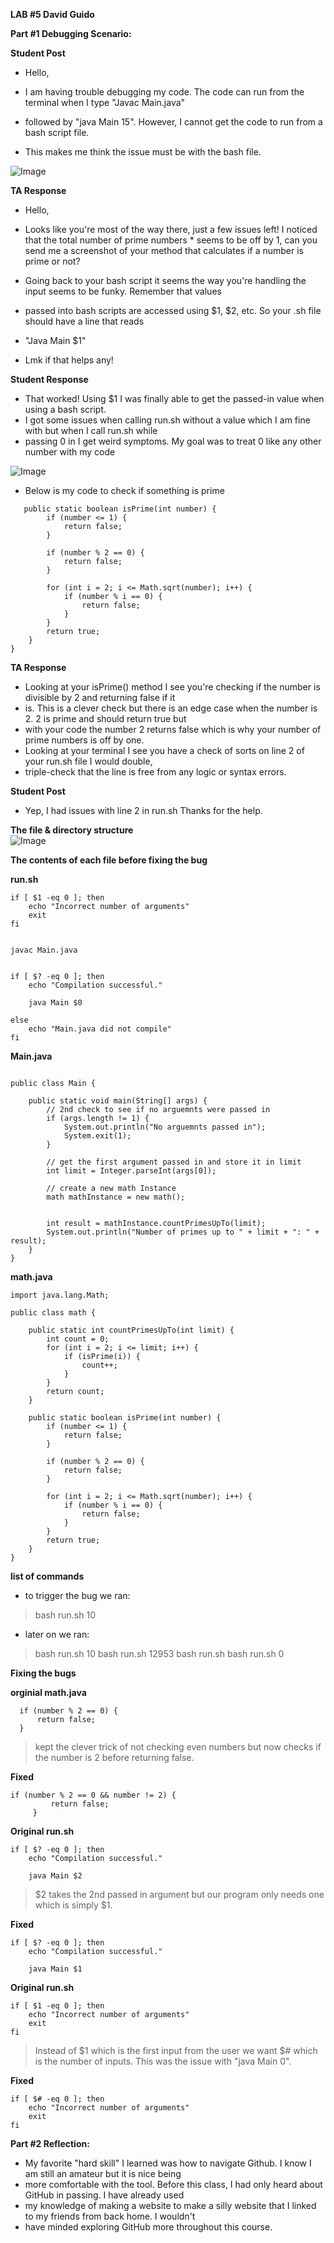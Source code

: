 
**LAB #5 David Guido**

**Part #1 Debugging Scenario:**



**Student Post**

* Hello, 

* I am having trouble debugging my code. The code can run from the terminal when I type "Javac Main.java"
* followed by "java Main 15". However, I cannot get the code to run from a bash script file.
* This makes me think the issue must be with the bash file.

![Image](Lab_5_1st_student_post.png)


**TA Response**

* Hello,

* Looks like you're most of the way there, just a few issues left! I noticed that the total number of prime numbers * seems to be off by 1, can you send me a screenshot of your method that calculates if a number is prime or not?
* Going back to your bash script it seems the way you're handling the input seems to be funky. Remember that values
* passed into bash scripts are accessed using $1, $2, etc. So your .sh file should have a line that reads
* "Java Main $1" 

* Lmk if that helps any!



**Student Response**

* That worked! Using $1 I was finally able to get the passed-in value when using a bash script.
* I got some issues when calling run.sh without a value which I am fine with but when I call run.sh while
* passing 0 in I get weird symptoms. My goal was to treat 0 like any other number with my code

![Image](JJJJJJJJJJJJJJJJJJJ.png)

* Below is my code to check if something is prime
```
   public static boolean isPrime(int number) {
        if (number <= 1) {
            return false;
        }

        if (number % 2 == 0) {
            return false;
        }

        for (int i = 2; i <= Math.sqrt(number); i++) {
            if (number % i == 0) {
                return false;
            }
        }
        return true;
    }
}
```

**TA Response**

* Looking at your isPrime() method I see you're checking if the number is divisible by 2 and returning false if it
* is. This is a clever check but there is an edge case when the number is 2. 2 is prime and should return true but
* with your code the number 2 returns false which is why your number of prime numbers is off by one.
* Looking at your terminal I see you have a check of sorts on line 2 of your run.sh file I would double,
* triple-check that the line is free from any logic or syntax errors.



**Student Post**

* Yep, I had issues with line 2 in run.sh Thanks for the help.






**The file & directory structure**   
![Image](Lab_5_file_structrue.png)



**The contents of each file before fixing the bug**

**run.sh**

```
if [ $1 -eq 0 ]; then
    echo "Incorrect number of arguments"
    exit
fi


javac Main.java


if [ $? -eq 0 ]; then
    echo "Compilation successful."

    java Main $0

else
    echo "Main.java did not compile"
fi
```

**Main.java**

```

public class Main {

    public static void main(String[] args) {
        // 2nd check to see if no arguemnts were passed in
        if (args.length != 1) {
            System.out.println("No arguemnts passed in");
            System.exit(1);
        }

        // get the first argument passed in and store it in limit
        int limit = Integer.parseInt(args[0]);

        // create a new math Instance
        math mathInstance = new math();
        
    
        int result = mathInstance.countPrimesUpTo(limit);
        System.out.println("Number of primes up to " + limit + ": " + result);
    }
}

```

**math.java**

```
import java.lang.Math;

public class math {

    public static int countPrimesUpTo(int limit) {
        int count = 0;
        for (int i = 2; i <= limit; i++) {
            if (isPrime(i)) {
                count++;
            }
        }
        return count;
    }

    public static boolean isPrime(int number) {
        if (number <= 1) {
            return false;
        }

        if (number % 2 == 0) {
            return false;
        }

        for (int i = 2; i <= Math.sqrt(number); i++) {
            if (number % i == 0) {
                return false;
            }
        }
        return true;
    }
}

```


**list of commands**

* to trigger the bug we ran:
> bash run.sh 10


* later on we ran:
> bash run.sh 10
> bash run.sh 12953
> bash run.sh
> bash run.sh 0


**Fixing the bugs**

**orginial math.java**
```
  if (number % 2 == 0) {
      return false;
  }
```
> kept the clever trick of not checking even numbers but now checks if the number is 2 before returning false.

**Fixed**
```
if (number % 2 == 0 && number != 2) {
         return false;
     }
```


**Original run.sh**
```
if [ $? -eq 0 ]; then
    echo "Compilation successful."

    java Main $2
```

> $2 takes the 2nd passed in argument but our program only needs one which is simply $1.

**Fixed**
```
if [ $? -eq 0 ]; then
    echo "Compilation successful."

    java Main $1
```


**Original run.sh**
```
if [ $1 -eq 0 ]; then
    echo "Incorrect number of arguments"
    exit
fi
```
> Instead of $1 which is the first input from the user we want $# which is the number of inputs.
> This was the issue with "java Main 0".

**Fixed**
```
if [ $# -eq 0 ]; then
    echo "Incorrect number of arguments"
    exit
fi
```


**Part #2 Reflection:**

* My favorite "hard skill" I learned was how to navigate Github. I know I am still an amateur but it is nice being
* more comfortable with the tool. Before this class, I had only heard about GitHub in passing. I have already used
* my knowledge of making a website to make a silly website that I linked to my friends from back home. I wouldn't 
* have minded exploring GitHub more throughout this course. 


